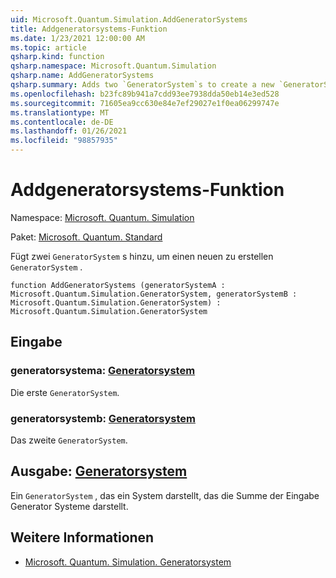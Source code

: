 ```yaml
---
uid: Microsoft.Quantum.Simulation.AddGeneratorSystems
title: Addgeneratorsystems-Funktion
ms.date: 1/23/2021 12:00:00 AM
ms.topic: article
qsharp.kind: function
qsharp.namespace: Microsoft.Quantum.Simulation
qsharp.name: AddGeneratorSystems
qsharp.summary: Adds two `GeneratorSystem`s to create a new `GeneratorSystem`.
ms.openlocfilehash: b23fc89b941a7cdd93ee7938dda50eb14e3ed528
ms.sourcegitcommit: 71605ea9cc630e84e7ef29027e1f0ea06299747e
ms.translationtype: MT
ms.contentlocale: de-DE
ms.lasthandoff: 01/26/2021
ms.locfileid: "98857935"
---
```

# <a name="addgeneratorsystems-function"></a>Addgeneratorsystems-Funktion

Namespace: [Microsoft. Quantum. Simulation](xref:Microsoft.Quantum.Simulation)

Paket: [Microsoft. Quantum. Standard](https://nuget.org/packages/Microsoft.Quantum.Standard)


Fügt zwei `GeneratorSystem` s hinzu, um einen neuen zu erstellen `GeneratorSystem` .

```qsharp
function AddGeneratorSystems (generatorSystemA : Microsoft.Quantum.Simulation.GeneratorSystem, generatorSystemB : Microsoft.Quantum.Simulation.GeneratorSystem) : Microsoft.Quantum.Simulation.GeneratorSystem
```


## <a name="input"></a>Eingabe

### <a name="generatorsystema--generatorsystem"></a>generatorsystema: [Generatorsystem](xref:Microsoft.Quantum.Simulation.GeneratorSystem)

Die erste `GeneratorSystem`.


### <a name="generatorsystemb--generatorsystem"></a>generatorsystemb: [Generatorsystem](xref:Microsoft.Quantum.Simulation.GeneratorSystem)

Das zweite `GeneratorSystem`.



## <a name="output--generatorsystem"></a>Ausgabe: [Generatorsystem](xref:Microsoft.Quantum.Simulation.GeneratorSystem)

Ein `GeneratorSystem` , das ein System darstellt, das die Summe der Eingabe Generator Systeme darstellt.

## <a name="see-also"></a>Weitere Informationen

- [Microsoft. Quantum. Simulation. Generatorsystem](xref:Microsoft.Quantum.Simulation.GeneratorSystem)